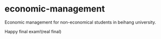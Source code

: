 # economic-management
Economic management for non-economical students in beihang university.

Happy final exam!(real final)
